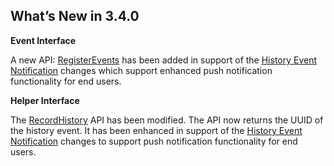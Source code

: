 
## What’s New in 3.4.0


**Event Interface**

A new API: [RegisterEvents][1] has been added  in support of the [History Event Notification][2] changes which support enhanced push notification functionality for end users.


**Helper Interface**

The [RecordHistory][3] API has been modified. The API now returns the UUID of the history event. It has been enhanced in support of the [History Event Notification][4] changes to support push notification functionality for end users.


[1]:	https://snap-one.github.io/docs-driverworks-api/#event-interface-registerevents
[2]:	https://snap-one.github.io/docs-driverworks-fundamentals/#events-history-event-notifications
[3]:	https://snap-one.github.io/docs-driverworks-api/#helper-interface-recordhistory
[4]:	https://snap-one.github.io/docs-driverworks-fundamentals/#events-history-event-notifications